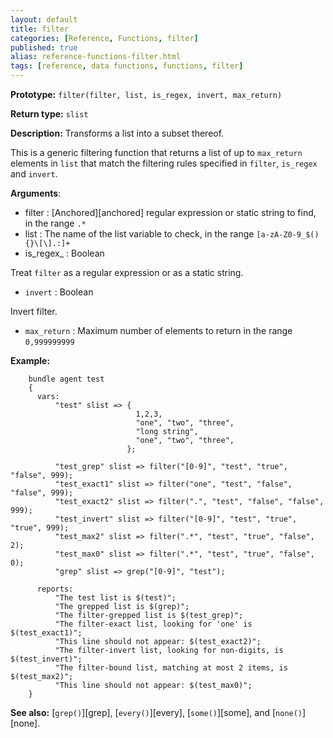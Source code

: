 ```yaml
---
layout: default
title: filter
categories: [Reference, Functions, filter]
published: true
alias: reference-functions-filter.html
tags: [reference, data functions, functions, filter]
---
```


**Prototype:** `filter(filter, list, is_regex, invert, max_return)`

**Return type:** `slist`

**Description:** Transforms a list into a subset thereof.

This is a generic filtering function that returns a list of up to `max_return` 
elements in `list` that match the filtering rules specified in `filter`, 
`is_regex` and `invert`.

**Arguments**:

* filter : [Anchored][anchored] regular expression or static string to find, in the range `.*`
* list : The name of the list variable to check, in the range
`[a-zA-Z0-9_$(){}\[\].:]+`
* is_regex_ : Boolean

Treat `filter` as a regular expression or as a static string.

* `invert` : Boolean

Invert filter.

* `max_return` : Maximum number of elements to return in the range `0,999999999`

**Example:**  


```cf3
    bundle agent test
    {
      vars:
          "test" slist => {
                            1,2,3,
                            "one", "two", "three",
                            "long string",
                            "one", "two", "three",
                          };

          "test_grep" slist => filter("[0-9]", "test", "true", "false", 999);
          "test_exact1" slist => filter("one", "test", "false", "false", 999);
          "test_exact2" slist => filter(".", "test", "false", "false", 999);
          "test_invert" slist => filter("[0-9]", "test", "true", "true", 999);
          "test_max2" slist => filter(".*", "test", "true", "false", 2);
          "test_max0" slist => filter(".*", "test", "true", "false", 0);
          "grep" slist => grep("[0-9]", "test");

      reports:
          "The test list is $(test)";
          "The grepped list is $(grep)";
          "The filter-grepped list is $(test_grep)";
          "The filter-exact list, looking for 'one' is $(test_exact1)";
          "This line should not appear: $(test_exact2)";
          "The filter-invert list, looking for non-digits, is $(test_invert)";
          "The filter-bound list, matching at most 2 items, is $(test_max2)";
          "This line should not appear: $(test_max0)";
    }
```

**See also:** [`grep()`][grep], [`every()`][every], [`some()`][some], and 
[`none()`][none].
